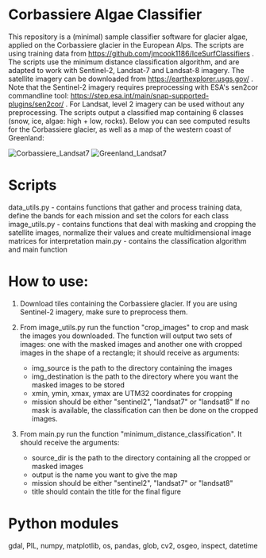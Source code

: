 # Corbassiere Algae Classifier

This repository is a (minimal) sample classifier software for glacier algae, applied on the Corbassiere glacier in the European Alps. The scripts are using training data from https://github.com/jmcook1186/IceSurfClassifiers . The scripts use the minimum distance classification algorithm, and are adapted to work with Sentinel-2, Landsat-7 and Landsat-8 imagery. 
The satellite imagery can be downloaded from https://earthexplorer.usgs.gov/ . Note that the Sentinel-2 imagery requires preprocessing with ESA's sen2cor commandline tool: https://step.esa.int/main/snap-supported-plugins/sen2cor/ . For Landsat, level 2 imagery can be used without any preprocessing.
The scripts output a classified map containing 6 classes (snow, ice, algae: high + low, rocks). Below you can see computed results for the Corbassiere glacier, as well as a map of the western coast of Greenland:

![Corbassiere_Landsat7](https://user-images.githubusercontent.com/83270197/127006358-d7099711-63c8-4551-8711-deb95428aba6.png)
![Greenland_Landsat7](https://user-images.githubusercontent.com/83270197/127006384-99e2f18e-7465-4527-b1b3-67b5493454b6.png)


# Scripts

data_utils.py - contains functions that gather and process training data, define the bands for each mission and set the colors for each class
image_utils.py - contains functions that deal with masking and cropping the satellite images, normalize their values and create multidimensional image matrices for interpretation
main.py - contains the classification algorithm and main function


# How to use:

1. Download tiles containing the Corbassiere glacier. If you are using Sentinel-2 imagery, make sure to preprocess them.

2. From image_utils.py run the function "crop_images" to crop and mask the images you downloaded. The function will output two sets of images: one with the masked images and another one with cropped images in the shape of a rectangle; it should receive as arguments:
    - img_source is the path to the directory containing the images
    - img_destination is the path to the directory where you want the masked images to be stored
    - xmin, ymin, xmax, ymax are UTM32 coordinates for cropping
    - mission should be either "sentinel2", "landsat7" or "landsat8"
If no mask is available, the classification can then be done on the cropped images.

3. From main.py run the function "minimum_distance_classification". It should receive the arguments:
    - source_dir is the path to the directory containing all the cropped or masked images
    - output is the name you want to give the map
    - mission should be either "sentinel2", "landsat7" or "landsat8"
    - title should contain the title for the final figure 


# Python modules

gdal, PIL, numpy, matplotlib, os, pandas, glob, cv2, osgeo, inspect, datetime
